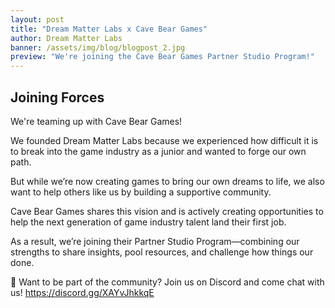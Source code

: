 ```yaml
---
layout: post
title: "Dream Matter Labs x Cave Bear Games"
author: Dream Matter Labs
banner: /assets/img/blog/blogpost_2.jpg
preview: "We're joining the Cave Bear Games Partner Studio Program!"
---
```

<h2 class="post-heading">Joining Forces</h2>

We're teaming up with Cave Bear Games!

We founded Dream Matter Labs because we experienced how difficult it is to break into the game industry as a junior and wanted to forge our own path.

But while we’re now creating games to bring our own dreams to life, we also want to help others like us by building a supportive community.

Cave Bear Games shares this vision and is actively creating opportunities to help the next generation of game industry talent land their first job.

As a result, we’re joining their Partner Studio Program—combining our strengths to share insights, pool resources, and challenge how things our done.

💭 Want to be part of the community? Join us on Discord and come chat with us! <https://discord.gg/XAYvJhkkqE>